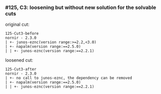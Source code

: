 ### #125, C3: loosening but without new solution for the solvable cuts
original cut:

```
125-Cut3-before
nornir - 2.3.0
| +- junos-eznc(version range:>=2.2,<3.0)
| +- napalm(version range:==2.5.0)
| | +- junos-eznc(version range:==2.2.1)
```




loosened cut:
```
125-Cut3-after
nornir - 2.3.0
| +- no call to junos-eznc, the dependency can be removed
| +- napalm(version range:==2.5.0)
| | +- junos-eznc(version range:==2.2.1)
```




